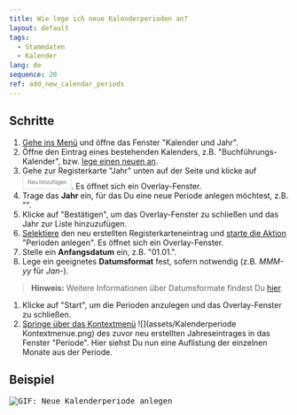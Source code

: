 ```yaml
---
title: Wie lege ich neue Kalenderperioden an?
layout: default
tags:
  - Stammdaten
  - Kalender
lang: de
sequence: 20
ref: add_new_calendar_periods
---
```


## Schritte
1. [Gehe ins Menü](Menu) und öffne das Fenster "Kalender und Jahr".
1. Öffne den Eintrag eines bestehenden Kalenders, z.B. "Buchführungs-Kalender", bzw. [lege einen neuen an](Neuen_Kalender_anlegen).
1. Gehe zur Registerkarte "Jahr" unten auf der Seite und klicke auf !["Neu hinzufügen"](assets/Neu_hinzufuegen_Button.png). Es öffnet sich ein Overlay-Fenster.
1. Trage das **Jahr** ein, für das Du eine neue Periode anlegen möchtest, z.B. "<script>document.write(new Date().getFullYear() + 1)</script>".
1. Klicke auf "Bestätigen", um das Overlay-Fenster zu schließen und das Jahr zur Liste hinzuzufügen.
1. [Selektiere](AuswahlBelege) den neu erstellten Registerkarteneintrag und [starte die Aktion](AktionStarten#aktionsmenue) "Perioden anlegen". Es öffnet sich ein Overlay-Fenster.
1. Stelle ein **Anfangsdatum** ein, z.B. "01.01.<script>document.write(new Date().getFullYear() + 1)</script>".
1. Lege ein geeignetes **Datumsformat** fest, sofern notwendig (z.B. *MMM-yy* für *Jan-<script>document.write((new Date().getFullYear() + 1).toString().substr(-2));</script>*).
 >**Hinweis:** Weitere Informationen über Datumsformate findest Du <a href="https://docs.oracle.com/javase/7/docs/api/java/text/SimpleDateFormat.html" title="Formatbeispiele für Daten | Oracle.com" target="blank">hier</a>.

1. Klicke auf "Start", um die Perioden anzulegen und das Overlay-Fenster zu schließen.
1. [Springe über das Kontextmenü](Springezu_Kontextmenue) ![](assets/Kalenderperiode Kontextmenue.png) des zuvor neu erstellten Jahreseintrages in das Fenster "Periode". Hier siehst Du nun eine Auflistung der einzelnen Monate aus der Periode.

## Beispiel
<kbd><img src="assets/Neue_Kalenderperiode_anlegen.gif" alt="GIF: Neue Kalenderperiode anlegen"></kbd>
